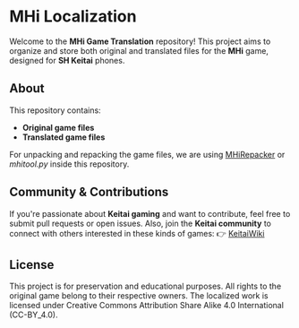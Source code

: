# MHi Localization

Welcome to the **MHi Game Translation** repository! This project aims to organize and store both original and translated files for the **MHi** game, designed for **SH Keitai** phones.

## About
This repository contains:
- **Original game files**
- **Translated game files**

For unpacking and repacking the game files, we are using [MHiRepacker](https://github.com/Sin365/MHiRepacker) or *mhitool.py* inside this repository.

## Community & Contributions
If you're passionate about **Keitai gaming** and want to contribute, feel free to submit pull requests or open issues. Also, join the **Keitai community** to connect with others interested in these kinds of games:
👉 [KeitaiWiki](https://keitaiwiki.com/wiki/KeitaiWiki)

## License
This project is for preservation and educational purposes. All rights to the original game belong to their respective owners. The localized work is licensed under Creative Commons Attribution Share Alike 4.0 International (CC-BY_4.0).
